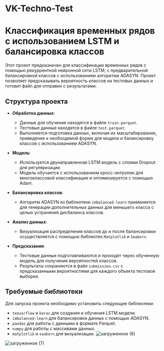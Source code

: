 # VK-Techno-Test
# Классификация временных рядов с использованием LSTM и балансировка классов

Этот проект предназначен для классификации временных рядов с помощью рекуррентной нейронной сети LSTM, с предварительной балансировкой классов с использованием алгоритма ADASYN. Проект позволяет предсказывать вероятность классов на тестовых данных и готовит файл для отправки с результатами.

## Структура проекта

- **Обработка данных**:
  - Данные для обучения находятся в файле `train.parquet`.
  - Тестовые данные находятся в файле `test.parquet`.
  - Выполняется подготовка данных, включая их масштабирование, приведение к необходимой форме для модели и балансировку классов с использованием ADASYN.
  
- **Модель**:
  - Используется двунаправленная LSTM модель с слоями Dropout для регуляризации.
  - Модель обучается с использованием кросс-энтропии для многоклассовой классификации и оптимизируется с помощью Adam.

- **Балансировка классов**:
  - Алгоритм ADASYN из библиотеки `imbalanced-learn` применяется для генерации дополнительных данных для меньшего класса с целью устранения дисбаланса классов.

- **Анализ данных**:
  - Визуализация распределения классов до и после балансировки осуществляется с помощью библиотек `Matplotlib` и `Seaborn`.

- **Предсказания**:
  - Тестовые данные подготавливаются и проходят через обученную модель для получения вероятностей классов.
  - Результаты сохраняются в файл `submission.csv` с предсказанными вероятностями для каждого объекта тестовой выборки.

## Требуемые библиотеки

Для запуска проекта необходимо установить следующие библиотеки:

- `tensorflow` и `keras` для создания и обучения LSTM модели.
- `imbalanced-learn` для балансировки данных с помощью ADASYN.
- `pandas` для работы с данными в формате Parquet.
- `numpy` для работы с массивами данных.
- `matplotlib` и `seaborn` для визуализации.
![загруженное (6)](https://github.com/user-attachments/assets/21096993-7b6c-4ddd-98fc-38ab80102334)

  
![загруженное (7)](https://github.com/user-attachments/assets/a11baba9-00e4-44ba-b5a7-6da41bd847e7)

